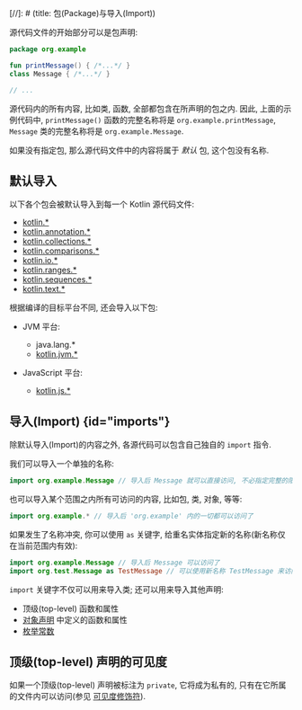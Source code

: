 [//]: # (title: 包(Package)与导入(Import))

源代码文件的开始部分可以是包声明:

```kotlin
package org.example

fun printMessage() { /*...*/ }
class Message { /*...*/ }

// ...
```

源代码内的所有内容, 比如类, 函数, 全部都包含在所声明的包之内.
因此, 上面的示例代码中, `printMessage()` 函数的完整名称将是 `org.example.printMessage`,
`Message` 类的完整名称将是 `org.example.Message`.

如果没有指定包, 那么源代码文件中的内容将属于 _默认_ 包, 这个包没有名称.

## 默认导入

以下各个包会被默认导入到每一个 Kotlin 源代码文件:

- [kotlin.*](https://kotlinlang.org/api/latest/jvm/stdlib/kotlin/index.html)
- [kotlin.annotation.*](https://kotlinlang.org/api/latest/jvm/stdlib/kotlin.annotation/index.html)
- [kotlin.collections.*](https://kotlinlang.org/api/latest/jvm/stdlib/kotlin.collections/index.html)
- [kotlin.comparisons.*](https://kotlinlang.org/api/latest/jvm/stdlib/kotlin.comparisons/index.html)
- [kotlin.io.*](https://kotlinlang.org/api/latest/jvm/stdlib/kotlin.io/index.html)
- [kotlin.ranges.*](https://kotlinlang.org/api/latest/jvm/stdlib/kotlin.ranges/index.html)
- [kotlin.sequences.*](https://kotlinlang.org/api/latest/jvm/stdlib/kotlin.sequences/index.html)
- [kotlin.text.*](https://kotlinlang.org/api/latest/jvm/stdlib/kotlin.text/index.html)

根据编译的目标平台不同, 还会导入以下包:

- JVM 平台:
  - java.lang.*
  - [kotlin.jvm.*](https://kotlinlang.org/api/latest/jvm/stdlib/kotlin.jvm/index.html)

- JavaScript 平台:
  - [kotlin.js.*](https://kotlinlang.org/api/latest/jvm/stdlib/kotlin.js/index.html)

## 导入(Import) {id="imports"}

除默认导入(Import)的内容之外, 各源代码可以包含自己独自的 `import` 指令.

我们可以导入一个单独的名称:

```kotlin
import org.example.Message // 导入后 Message 就可以直接访问, 不必指定完整的限定符
```

也可以导入某个范围之内所有可访问的内容, 比如包, 类, 对象, 等等:

```kotlin
import org.example.* // 导入后 'org.example' 内的一切都可以访问了
```

如果发生了名称冲突, 你可以使用 `as` 关键字, 给重名实体指定新的名称(新名称仅在当前范围内有效):

```kotlin
import org.example.Message // 导入后 Message 可以访问了
import org.test.Message as TestMessage // 可以使用新名称 TestMessage 来访问 'org.test.Message'
```

`import` 关键字不仅可以用来导入类; 还可以用来导入其他声明:

  * 顶级(top-level) 函数和属性
  * [对象声明](object-declarations.md#object-declarations-overview) 中定义的函数和属性
  * [枚举常数](enum-classes.md)

## 顶级(top-level) 声明的可见度

如果一个顶级(top-level) 声明被标注为 `private`, 它将成为私有的,
只有在它所属的文件内可以访问(参见 [可见度修饰符](visibility-modifiers.md)).
